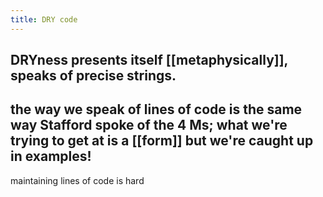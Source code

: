 ```yaml
---
title: DRY code
---
```


## DRYness presents itself [[metaphysically]], speaks of precise strings.
## the way we speak of lines of code is the same way Stafford spoke of the 4 Ms; what we're trying to get at is a [[form]] but we're caught up in examples!

maintaining lines of code is hard
